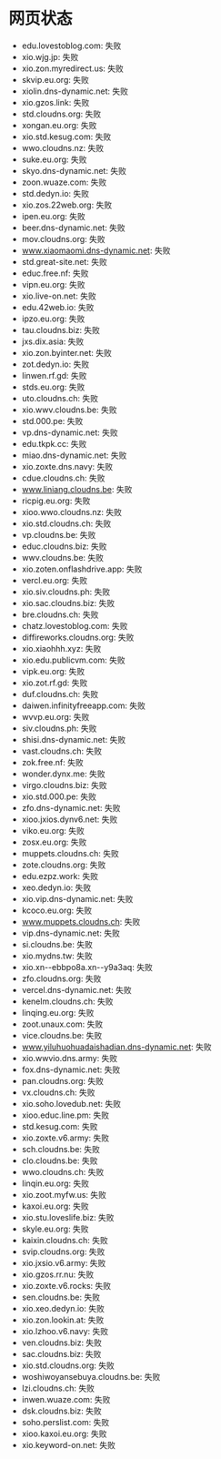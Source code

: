 # 网页状态
- edu.lovestoblog.com: 失败
- xio.wjg.jp: 失败
- xio.zon.myredirect.us: 失败
- skvip.eu.org: 失败
- xiolin.dns-dynamic.net: 失败
- xio.gzos.link: 失败
- std.cloudns.org: 失败
- xongan.eu.org: 失败
- xio.std.kesug.com: 失败
- wwo.cloudns.nz: 失败
- suke.eu.org: 失败
- skyo.dns-dynamic.net: 失败
- zoon.wuaze.com: 失败
- std.dedyn.io: 失败
- xio.zos.22web.org: 失败
- ipen.eu.org: 失败
- beer.dns-dynamic.net: 失败
- mov.cloudns.org: 失败
- www.xiaomaomi.dns-dynamic.net: 失败
- std.great-site.net: 失败
- educ.free.nf: 失败
- vipn.eu.org: 失败
- xio.live-on.net: 失败
- edu.42web.io: 失败
- ipzo.eu.org: 失败
- tau.cloudns.biz: 失败
- jxs.dix.asia: 失败
- xio.zon.byinter.net: 失败
- zot.dedyn.io: 失败
- linwen.rf.gd: 失败
- stds.eu.org: 失败
- uto.cloudns.ch: 失败
- xio.wwv.cloudns.be: 失败
- std.000.pe: 失败
- vp.dns-dynamic.net: 失败
- edu.tkpk.cc: 失败
- miao.dns-dynamic.net: 失败
- xio.zoxte.dns.navy: 失败
- cdue.cloudns.ch: 失败
- www.liniang.cloudns.be: 失败
- ricpig.eu.org: 失败
- xioo.wwo.cloudns.nz: 失败
- xio.std.cloudns.ch: 失败
- vp.cloudns.be: 失败
- educ.cloudns.biz: 失败
- wwv.cloudns.be: 失败
- xio.zoten.onflashdrive.app: 失败
- vercl.eu.org: 失败
- xio.siv.cloudns.ph: 失败
- xio.sac.cloudns.biz: 失败
- bre.cloudns.ch: 失败
- chatz.lovestoblog.com: 失败
- diffireworks.cloudns.org: 失败
- xio.xiaohhh.xyz: 失败
- xio.edu.publicvm.com: 失败
- vipk.eu.org: 失败
- xio.zot.rf.gd: 失败
- duf.cloudns.ch: 失败
- daiwen.infinityfreeapp.com: 失败
- wvvp.eu.org: 失败
- siv.cloudns.ph: 失败
- shisi.dns-dynamic.net: 失败
- vast.cloudns.ch: 失败
- zok.free.nf: 失败
- wonder.dynx.me: 失败
- virgo.cloudns.biz: 失败
- xio.std.000.pe: 失败
- zfo.dns-dynamic.net: 失败
- xioo.jxios.dynv6.net: 失败
- viko.eu.org: 失败
- zosx.eu.org: 失败
- muppets.cloudns.ch: 失败
- zote.cloudns.org: 失败
- edu.ezpz.work: 失败
- xeo.dedyn.io: 失败
- xio.vip.dns-dynamic.net: 失败
- kcoco.eu.org: 失败
- www.muppets.cloudns.ch: 失败
- vip.dns-dynamic.net: 失败
- si.cloudns.be: 失败
- xio.mydns.tw: 失败
- xio.xn--ebbpo8a.xn--y9a3aq: 失败
- zfo.cloudns.org: 失败
- vercel.dns-dynamic.net: 失败
- kenelm.cloudns.ch: 失败
- linqing.eu.org: 失败
- zoot.unaux.com: 失败
- vice.cloudns.be: 失败
- www.yiluhuohuadaishadian.dns-dynamic.net: 失败
- xio.wwvio.dns.army: 失败
- fox.dns-dynamic.net: 失败
- pan.cloudns.org: 失败
- vx.cloudns.ch: 失败
- xio.soho.lovedub.net: 失败
- xioo.educ.line.pm: 失败
- std.kesug.com: 失败
- xio.zoxte.v6.army: 失败
- sch.cloudns.be: 失败
- clo.cloudns.be: 失败
- wwo.cloudns.ch: 失败
- linqin.eu.org: 失败
- xio.zoot.myfw.us: 失败
- kaxoi.eu.org: 失败
- xio.stu.loveslife.biz: 失败
- skyle.eu.org: 失败
- kaixin.cloudns.ch: 失败
- svip.cloudns.org: 失败
- xio.jxsio.v6.army: 失败
- xio.gzos.rr.nu: 失败
- xio.zoxte.v6.rocks: 失败
- sen.cloudns.be: 失败
- xio.xeo.dedyn.io: 失败
- xio.zon.lookin.at: 失败
- xio.lzhoo.v6.navy: 失败
- ven.cloudns.biz: 失败
- sac.cloudns.biz: 失败
- xio.std.cloudns.org: 失败
- woshiwoyansebuya.cloudns.be: 失败
- lzi.cloudns.ch: 失败
- inwen.wuaze.com: 失败
- dsk.cloudns.biz: 失败
- soho.perslist.com: 失败
- xioo.kaxoi.eu.org: 失败
- xio.keyword-on.net: 失败
